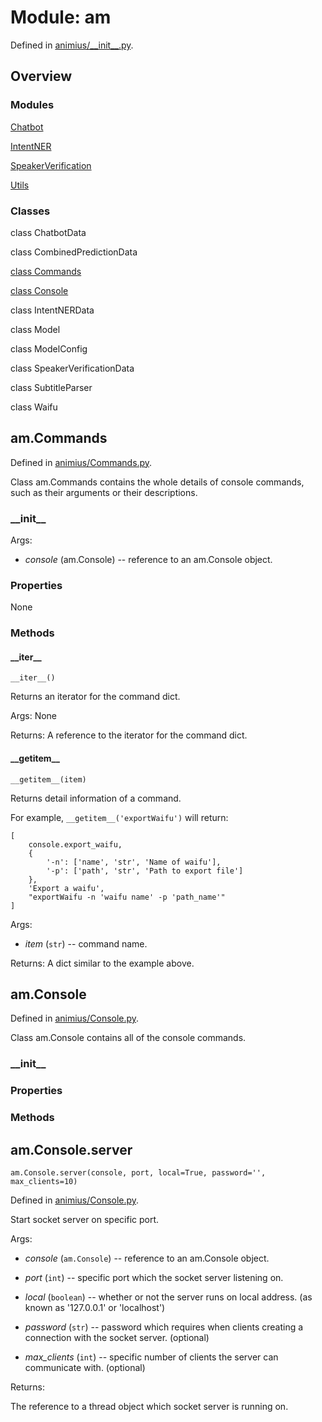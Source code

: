 # Module: am

Defined in [animius/\_\_init\_\_.py](https://github.com/gundamMC/animius/blob/master/animius/__init__.py).

## Overview

### Modules

[Chatbot](https://gundammc.github.io/animius/python/am.Chatbot)

[IntentNER](https://gundammc.github.io/animius/python/am.IntentNER)

[SpeakerVerification](https://gundammc.github.io/animius/python/am.SpeakerVerification)

[Utils](https://gundammc.github.io/animius/python/am.Utils)

### Classes

class ChatbotData

class CombinedPredictionData

[class Commands](https://gundammc.github.io/animius/python/am/#amcommands)

[class Console](https://gundammc.github.io/animius/python/am#amconsole)

class IntentNERData

class Model

class ModelConfig

class SpeakerVerificationData

class SubtitleParser

class Waifu

## am.Commands

Defined in [animius/Commands.py](https://github.com/gundamMC/animius/blob/master/animius/Commands.py).

Class am.Commands contains the whole details of console commands, such as their arguments or their descriptions.

### \_\_init\_\_

Args:

* *console* (am.Console) -- reference to an am.Console object.

### Properties

None

### Methods

#### \_\_iter\_\_

```__iter__()```

Returns an iterator for the command dict.

Args: None

Returns: A reference to the iterator for the command dict.

#### \_\_getitem\_\_

```__getitem__(item)```

Returns detail information of a command.

For example, ```__getitem__('exportWaifu')``` will return:

```
[
    console.export_waifu,
    {
        '-n': ['name', 'str', 'Name of waifu'],
        '-p': ['path', 'str', 'Path to export file']
    },
    'Export a waifu',
    "exportWaifu -n 'waifu name' -p 'path_name'"
]
```

Args: 

* *item* (`str`) -- command name.

Returns: A dict similar to the example above.


## am.Console

Defined in [animius/Console.py](https://github.com/gundamMC/animius/blob/master/animius/Console.py).

Class am.Console contains all of the console commands.

### \_\_init\_\_

### Properties

### Methods

## am.Console.server

``` am.Console.server(console, port, local=True, password='', max_clients=10) ```

Defined in [animius/Console.py](https://github.com/gundamMC/animius/blob/master/animius/Console.py).

Start socket server on specific port.

Args:

* *console* (`am.Console`) -- reference to an am.Console object.

* *port* (`int`) -- specific port which the socket server listening on.

* *local* (`boolean`) -- whether or not the server runs on local address. (as known as '127.0.0.1' or 'localhost')

* *password* (`str`) -- password which requires when clients creating a connection with the socket server. (optional)

* *max_clients* (`int`) -- specific number of clients the server can communicate with. (optional)

Returns:

The reference to a thread object which socket server is running on.